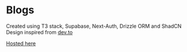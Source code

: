 # Blogs
Created using T3 stack, Supabase, Next-Auth, Drizzle ORM and ShadCN
Design inspired from [dev.to](dev.to)


[Hosted here](https://blogs-nextjs-azure.vercel.app/)
